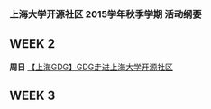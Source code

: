 ### 上海大学开源社区 2015学年秋季学期 活动纲要


WEEK 2
---
**周日**
[【上海GDG】GDG走进上海大学开源社区](https://github.com/shuopensourcecommunity/2015-autumn-activity/wiki/%E3%80%90%E4%B8%8A%E6%B5%B7GDG%E3%80%91GDG%E8%B5%B0%E8%BF%9B%E4%B8%8A%E6%B5%B7%E5%A4%A7%E5%AD%A6%E5%BC%80%E6%BA%90%E7%A4%BE%E5%8C%BA)

WEEK 3
---
